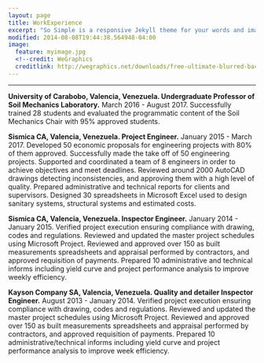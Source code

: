 ```yaml
---
layout: page
title: WorkExperience
excerpt: "So Simple is a responsive Jekyll theme for your words and images."
modified: 2014-08-08T19:44:38.564948-04:00
image:
  feature: myimage.jpg
  <!--credit: WeGraphics
  creditlink: http://wegraphics.net/downloads/free-ultimate-blurred-background-pack/ -->
---
```


<!--Looking for a simple, responsive, theme for your Jekyll powered blog? Well look no further. Here be **So Simple Theme**, the follow up to [**Minimal Mistakes**](http://mmistakes.github.io/minimal-mistakes) --- by designer slash illustrator [Michael Rose](http://mademistakes.com).-->

<hr/>


**University of Carabobo, Valencia, Venezuela.
Undergraduate Professor of Soil Mechanics Laboratory.**                                           March 2016 - August 2017.
Successfully trained 28 students and evaluated the programmatic content of the Soil Mechanics Chair with 95% approved students.

**Sismica CA, Valencia, Venezuela. 
Project  Engineer.**                                                                              January 2015 - March 2017.
Developed 50 economic proposals for engineering projects with 80% of them approved.
Successfully made the take off of 50 engineering projects.
Supported and coordinated a team of 8 engineers in order to  achieve objectives and meet deadlines.
Reviewed around 2000 AutoCAD drawings detecting inconsistencies, and approving them with a high level of quality.
Prepared administrative and technical reports for clients and supervisors.
Designed 30 spreadsheets in Microsoft Excel used to design sanitary systems, structural systems and estimated costs.

**Sismica CA, Valencia, Venezuela. 
Inspector Engineer.**                                                                              January 2014 - January 2015.
Verified project execution ensuring compliance with drawing, codes and regulations.
Reviewed and updated the master project schedules using Microsoft Project.
Reviewed and approved over 150 as built measurements spreadsheets and appraisal performed by contractors, and approved requisition of payments.
Prepared 10 administrative and technical informs including yield curve and project performance analysis to improve weekly efficiency.

**Kayson Company SA, Valencia, Venezuela. 
Quality and detailer Inspector Engineer.**                                                           August 2013 - January 2014.
Verified project execution ensuring compliance with drawing, codes and regulations.
Reviewed and updated the master project schedules using Microsoft Project.
Reviewed and approved over 150 as built measurements spreadsheets and appraisal performed by contractors, and approved requisition of payments.
Prepared 10 administrative/technical informs including yield curve and project performance analysis to improve week efficiency.
